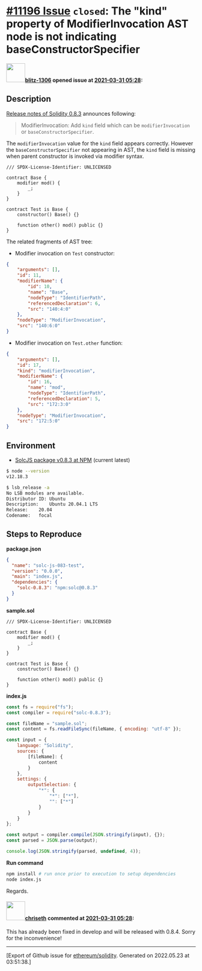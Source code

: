 # [\#11196 Issue](https://github.com/ethereum/solidity/issues/11196) `closed`: The "kind" property of ModifierInvocation AST node is not indicating baseConstructorSpecifier

#### <img src="https://avatars.githubusercontent.com/u/31499197?u=1fb1fbb3737b6f6c035bf6fb2d1924ca82e94350&v=4" width="50">[blitz-1306](https://github.com/blitz-1306) opened issue at [2021-03-31 05:28](https://github.com/ethereum/solidity/issues/11196):

## Description

[Release notes of Solidity 0.8.3](https://github.com/ethereum/solidity/releases/tag/v0.8.3) announces following:

> ModifierInvocation: Add `kind` field which can be `modifierInvocation` or `baseConstructorSpecifier`.

The `modifierInvocation` value for the `kind` field appears correctly. However the `baseConstructorSpecifier` not appearing in AST, the `kind` field is missing when parent constructor is invoked via modifier syntax.

```solidity
/// SPDX-License-Identifier: UNLICENSED

contract Base {
    modifier mod() {
        _;
    }
}

contract Test is Base {
    constructor() Base() {}

    function other() mod() public {}
}
```

The related fragments of AST tree:
- Modifier invocation on `Test` constructor:
```json
{
    "arguments": [],
    "id": 11,
    "modifierName": {
        "id": 10,
        "name": "Base",
        "nodeType": "IdentifierPath",
        "referencedDeclaration": 6,
        "src": "140:4:0"
    },
    "nodeType": "ModifierInvocation",
    "src": "140:6:0"
}
```
- Modifier invocation on `Test.other` function:
```json
{
    "arguments": [],
    "id": 17,
    "kind": "modifierInvocation",
    "modifierName": {
        "id": 16,
        "name": "mod",
        "nodeType": "IdentifierPath",
        "referencedDeclaration": 5,
        "src": "172:3:0"
    },
    "nodeType": "ModifierInvocation",
    "src": "172:5:0"
}
```

## Environment

- [SolcJS package v0.8.3 at NPM](https://www.npmjs.com/package/solc/v/0.8.3) (current latest)

```bash
$ node --version
v12.18.3

$ lsb_release -a
No LSB modules are available.
Distributor ID:	Ubuntu
Description:	Ubuntu 20.04.1 LTS
Release:	20.04
Codename:	focal
```

## Steps to Reproduce

**package.json**
```json
{
  "name": "solc-js-083-test",
  "version": "0.0.0",
  "main": "index.js",
  "dependencies": {
    "solc-0.8.3": "npm:solc@0.8.3"
  }
}
```

**sample.sol**
```solidity
/// SPDX-License-Identifier: UNLICENSED

contract Base {
    modifier mod() {
        _;
    }
}

contract Test is Base {
    constructor() Base() {}

    function other() mod() public {}
}
```

**index.js**
```javascript
const fs = require("fs");
const compiler = require("solc-0.8.3");

const fileName = "sample.sol";
const content = fs.readFileSync(fileName, { encoding: "utf-8" });

const input = {
    language: "Solidity",
    sources: {
        [fileName]: {
            content
        }
    },
    settings: {
        outputSelection: {
            "*": {
                "*": ["*"],
                "": ["*"]
            }
        }
    }
};

const output = compiler.compile(JSON.stringify(input), {});
const parsed = JSON.parse(output);

console.log(JSON.stringify(parsed, undefined, 4));
```

**Run command**
```bash
npm install # run once prior to execution to setup dependencies
node index.js
```

Regards.

#### <img src="https://avatars.githubusercontent.com/u/9073706?v=4" width="50">[chriseth](https://github.com/chriseth) commented at [2021-03-31 05:28](https://github.com/ethereum/solidity/issues/11196#issuecomment-811812544):

This has already been fixed in develop and will be released with 0.8.4. Sorry for the inconvenience!


-------------------------------------------------------------------------------



[Export of Github issue for [ethereum/solidity](https://github.com/ethereum/solidity). Generated on 2022.05.23 at 03:51:38.]
